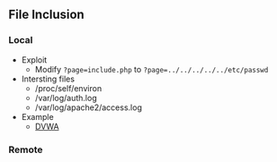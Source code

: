 ## File Inclusion

### Local
- Exploit
  - Modify ```?page=include.php``` to ```?page=../../../../../etc/passwd```
- Intersting files
  - /proc/self/environ
  - /var/log/auth.log
  - /var/log/apache2/access.log  
- Example
  - [DVWA](../BuggyApp/DVWA/file-inclusion.md)  

### Remote

